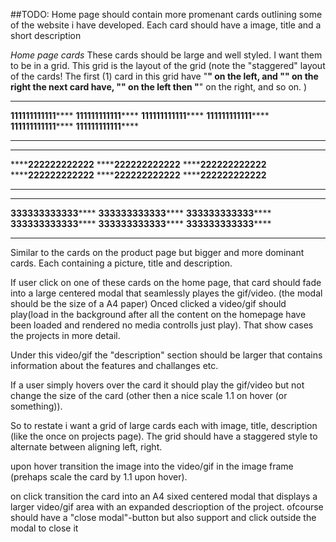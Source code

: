 ##TODO:
Home page should contain more promenant cards outlining some of the website i have developed.
Each card should have a image, title and a short description


*Home page cards*
These cards should be large and well styled.
I want them to be in a grid.
This grid is the layout of the grid 
(note the "staggered" layout of the cards! The first (1) card in this grid have "**" on the left,
and "******" on the right the next card have, "******" on the left then "**" on the right, and so on. )

********************
**111111111111******
**111111111111******
**111111111111******
**111111111111******
**111111111111******
**111111111111******
********************
********************
******222222222222**
******222222222222**
******222222222222**
******222222222222**
******222222222222**
******222222222222**
********************
********************
**333333333333******
**333333333333******
**333333333333******
**333333333333******
**333333333333******
**333333333333******
********************



Similar to the cards on the product page but bigger and more dominant cards. 
Each containing a picture, title and description.
 
If user click on one of these cards on the home page, that card should fade into a large centered modal that seamlessly playes the gif/video. (the modal should be the size of a A4 paper)
Onced clicked a video/gif should play(load in the background after all the content on the homepage have been loaded and rendered no media controlls just play). 
That show cases the projects in more detail.

Under this video/gif the "description" section should be larger that contains information about the features and challanges etc.

If a user simply hovers over the card it should play the gif/video but not change the size of the card (other then a nice scale 1.1 on hover (or something)).


So to restate i want a grid of large cards each with image, title, description (like the once on projects page).
The grid should have a staggered style to alternate between aligning left, right.

upon hover transition the image into the video/gif in the image frame (prehaps scale the card by 1.1 upon hover).

on click transition the card into an A4 sixed centered modal that displays a larger video/gif area with an expanded descrioption of the project.
ofcourse should have a "close modal"-button but also support <Esc> and click outside the modal to close it 

